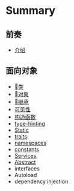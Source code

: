 # Summary

## 前奏

* [介绍](README.md)

## 面向对象

* [类](class.md)
* [对象](object.md)
* [继承](inheritance.md)
* [可见性](visibility.md)
* [构造函数](constructor.md)
* [type-hinting](type-hinting.md)
* [Static](static.md)
* [traits](traits.md)
* [namespaces](namespaces.md)
* [constants](constants.md)
* [Services](services.md)
* [Abstract](abstract.md)
* interfaces
* Autoload
* dependency injection


